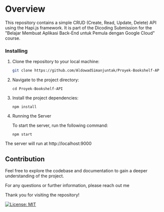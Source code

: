 # Overview

This repository contains a simple CRUD (Create, Read, Update, Delete) API using the Hapi.js framework. It is part of the Dicoding Submission for the "Belajar Membuat Aplikasi Back-End untuk Pemula dengan Google Cloud" course.


### Installing

1. Clone the repository to your local machine:

   ```bash
   git clone https://github.com/AldowadSimanjuntak/Proyek-Bookshelf-API.git
   ```
2. Navigate to the project directory:
   ```
   cd Proyek-Bookshelf-API
   ```
3. Install the project dependencies:
   ```
   npm install
   ```
4. Running the Server

    To start the server, run the following command:
   ```
   npm start
   ```
The server will run at http://localhost:9000

## Contribution
Feel free to explore the codebase and documentation to gain a deeper understanding of the project.

For any questions or further information, please reach out me

Thank you for visiting the repository!

[![License: MIT](https://img.shields.io/badge/License-MIT-yellow.svg)](https://opensource.org/licenses/MIT)

